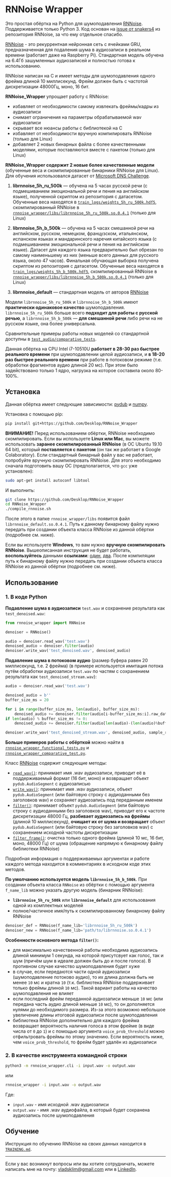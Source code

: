 # RNNoise Wrapper

Это простая обёртка на Python для шумоподавления [RNNoise](https://github.com/xiph/rnnoise). Поддерживается только Python 3. Код основан на [issue от snakers4](https://github.com/xiph/rnnoise/issues/69) из репозитория RNNoise, за что ему отдельное спасибо.

[RNNoise](https://jmvalin.ca/demo/rnnoise/) - это рекуррентная нейронная сеть с ячейками GRU, предназначенная для подаления шума в аудиозаписи в реальном времени (работает даже на Raspberry Pi). Стандартная модель обучена на 6.4Гб зашумленных аудиозаписей и полностью готова к использованию.

RNNoise написан на C и имеет методы для шумоподавления одного фрейма длиной 10 миллисекунд. Фрейм должен быть с частотой дискретизации 48000Гц, моно, 16 бит.

**RNNoise_Wrapper** упрощает работу с RNNoise:

- избавляет от необходимости самому извлекать фреймы/кадры из аудиозаписи
- снимает ограничения на параметры обрабатываемой wav аудиозаписи
- скрывает все нюансы работы с библиотекой на C
- избавляет от необходимости вручную компилировать RNNoise (только для Linux)
- добавляет 2 новых бинарных файла с более качественными моделями, которые поставляются вместе с пакетом (только для Linux)

**RNNoise_Wrapper содержит 2 новые более качественные модели** (обученные веса и скомпилированные бинарники RNNoise для Linux). Для обучения использовался датасет от [Microsoft DNS Challenge](https://github.com/microsoft/DNS-Challenge).

1. **librnnoise_5h_ru_500k** — обучена на 5 часах русской речи (с подмешиванием эмоциональной речи и пения на английском языке), полученной скриптом из репозитория с датасетом. Обученные веса находятся в [`train_logs/weights_5h_ru_500k.hdf5`](https://github.com/Desklop/RNNoise_Wrapper/tree/master/train_logs/weights_5h_ru_500k.hdf5), скомпилированный RNNoise в [`rnnoise_wrapper/libs/librnnoise_5h_ru_500k.so.0.4.1`](https://github.com/Desklop/RNNoise_Wrapper/tree/master/rnnoise_wrapper/libs/librnnoise_5h_ru_500k.so.0.4.1) (только для Linux)

2. **librnnoise_5h_b_500k** — обучена на 5 часах смешанной речи на английском, русском, немецком, французском, итальянском, испанском языках и мандаринского наречия китайского языка (с подмешиванием эмоциональной речи и пения на английском языке). Датасет для каждого языка предварительно был обрезан по самому наименьшему из них (меньше всего данных для русского языка, около 47 часов). Финальная обучающая выборка получена скриптом из репозитория с датасетом. Обученные веса находятся в [`train_logs/weights_5h_b_500k.hdf5`](https://github.com/Desklop/RNNoise_Wrapper/tree/master/train_logs/weights_5h_b_500k.hdf5), скомпилированный RNNoise в [`rnnoise_wrapper/libs/librnnoise_5h_b_500k.so.0.4.1`](https://github.com/Desklop/RNNoise_Wrapper/tree/master/rnnoise_wrapper/libs/librnnoise_5h_b_500k.so.0.4.1) (только для Linux)

3. **librnnoise_default** — стандартная модель от авторов [RNNoise](https://jmvalin.ca/demo/rnnoise/)

Модели `librnnoise_5h_ru_500k` и `librnnoise_5h_b_500k` имеют **практически одинаковое качество** шумоподавления. `librnnoise_5h_ru_500k` больше всего **подходит для работы с русской речью**, а `librnnoise_5h_b_500k` — **для смешанной речи** либо речи на не русском языке, она более универсальна.

Сравнительные примеры работы новых моделей со стандартной доступны в [`test_audio/comparative_tests`](https://github.com/Desklop/RNNoise_Wrapper/tree/master/test_audio/comparative_tests).

Данная обёртка на CPU Intel i7-10510U **работает в 28-30 раз быстрее реального времени** при шумоподавлении целой аудиозаписи, и **в 18-20 раз быстрее реального времени** при работе в потоковом режиме (т.е. обработки фрагментов аудио длиной 20 мс). При этом было задействовано только 1 ядро, нагрузка на которое составила около 80-100%.

## Установка

Данная обёртка имеет следующие зависимости: [pydub](https://github.com/jiaaro/pydub) и [numpy](https://github.com/numpy/numpy).

Установка с помощью pip:

```bash
pip install git+https://github.com/Desklop/RNNoise_Wrapper
```

**ВНИМАНИЕ!** Перед использованием обёртки, RNNoise необходимо скомпилировать. Если вы используете **Linux или Mac**, вы можете использовать **заранее скомпилированный RNNoise** (в ОС Ubuntu 19.10 64 bit), который **поставляется с пакетом** (он так же работает в Google Colaboratory). Если стандартный бинарный файл у вас не работает, попробуйте вручную скомпилировать RNNoise. Для этого необходимо сначала подготовить вашу ОС (предполагается, что `gcc` уже установлен):

```bash
sudo apt-get install autoconf libtool
```

И выполнить:

```bash
git clone https://github.com/Desklop/RNNoise_Wrapper
cd RNNoise_Wrapper
./compile_rnnoise.sh
```

После этого в папке `rnnoise_wrapper/libs` появится файл `librnnoise_default.so.0.4.1`. Путь к данному бинарному файлу нужно передать при создании объекта класса RNNoise из данной обёртки (подробнее см. ниже).

Если вы используете **Windows**, то вам нужно **вручную скомпилировать RNNoise**. Вышеописанная инструкция не будет работать, **воспользуйтесь** данными **ссылками**: [один](https://github.com/xiph/rnnoise/issues/34), [два](https://github.com/jagger2048/rnnoise-windows). После компиляции путь к бинарному файлу нужно передать при создании объекта класса RNNoise из данной обёртки (подробнее см. ниже).

## Использование

### **1. В коде Python**

**Подавление шума в аудиозаписи** `test.wav` и сохранение результата как `test_denoised.wav`:

```python
from rnnoise_wrapper import RNNoise

denoiser = RNNoise()

audio = denoiser.read_wav('test.wav')
denoised_audio = denoiser.filter(audio)
denoiser.write_wav('test_denoised.wav', denoised_audio)
```

**Подавление шума в потоковом аудио** (размер буфера равен 20 миллисекунд, т.е. 2 фрейма) (в примере используется имитация потока путём обработки аудиозаписи `test.wav` по частям с сохранением результата как `test_denoised_stream.wav`):

```python
audio = denoiser.read_wav('test.wav')

denoised_audio = b''
buffer_size_ms = 20

for i in range(buffer_size_ms, len(audio), buffer_size_ms):
    denoised_audio += denoiser.filter(audio[i-buffer_size_ms:i].raw_data, sample_rate=audio.frame_rate)
if len(audio) % buffer_size_ms != 0:
    denoised_audio += denoiser.filter(audio[len(audio)-(len(audio)%buffer_size_ms):].raw_data, sample_rate=audio.frame_rate)

denoiser.write_wav('test_denoised_stream.wav', denoised_audio, sample_rate=audio.frame_rate)
```

**Больше примеров работы с обёрткой** можно найти в [`rnnoise_wrapper_functional_tests.py`](https://github.com/Desklop/RNNoise_Wrapper/blob/master/rnnoise_wrapper_functional_tests.py) и [`rnnoise_wrapper_comparative_test.py`](https://github.com/Desklop/RNNoise_Wrapper/blob/master/rnnoise_wrapper_comparative_test.py).

Класс [RNNoise](https://github.com/Desklop/RNNoise_Wrapper/blob/master/rnnoise_wrapper/rnnoise_wrapper.py#L29) содержит следующие методы:

- [`read_wav()`](https://github.com/Desklop/RNNoise_Wrapper/blob/master/rnnoise_wrapper/rnnoise_wrapper.py#L256): принимает имя .wav аудиозаписи, приводит её в поддерживаемый формат (16 бит, моно) и возвращает объект `pydub.AudioSegment` с аудиозаписью
- [`write_wav()`](https://github.com/Desklop/RNNoise_Wrapper/blob/master/rnnoise_wrapper/rnnoise_wrapper.py#L277): принимает имя .wav аудиозаписи, объект `pydub.AudioSegment` (или байтовую строку с аудиоданными без заголовков wav) и сохраняет аудиозапись под переданным именем
- [`filter()`](https://github.com/Desklop/RNNoise_Wrapper/blob/master/rnnoise_wrapper/rnnoise_wrapper.py#L150): принимает объект `pydub.AudioSegment` (или байтовую строку с аудиоданными без заголовков wav), приводит его к частоте дискретизации 48000 Гц, **разбивает аудиозапись на фреймы** (длиной 10 миллисекунд), **очищает их от шума и возвращает** объект `pydub.AudioSegment` (или байтовую строку без заголовков wav) с сохранением исходной частоты дискретизации
- [`filter_frame()`](https://github.com/Desklop/RNNoise_Wrapper/blob/master/rnnoise_wrapper/rnnoise_wrapper.py#L128): очистка только одного фрейма (длиной 10 мс, 16 бит, моно, 48000 Гц) от шума (обращение напрямую к бинарному файлу библиотеки RNNoise)

Подробная информация о поддерживаемых аргументах и работе каждого метода находится в комментариях в исходном коде этих методов.

**По умолчанию используется модель `librnnoise_5h_b_500k`**. При создании объекта класса `RNNoise` из обёртки с помощью аргумента `f_name_lib` можно указать другую модель (бинарник RNNoise):

- **`librnnoise_5h_ru_500k`** или **`librnnoise_default`** для использования одной из комплектных моделей
- полное/частичное имя/путь к скомпилированному бинарному файлу RNNoise

```python
denoiser_def = RNNoise(f_name_lib='librnnoise_5h_ru_500k')
denoiser_new = RNNoise(f_name_lib='path/to/librnnoise.so.0.4.1')
```

**Особенности основного метода `filter()`:**

- для максимально качественной работы необходима аудиозапись длиной минимум 1 секунда, на которой присутсвует как голос, так и шум (причём шум в идеале должен быть до и после голоса). В противном случае качество шумоподавления будет хуже
- в случае, если передаются части одной аудиозаписи (шумоподавление потоково аудио), то их длина должна быть не менее `10` мс и кратна `10` (т.к. библиотека RNNoise поддерживает только фреймы длиной `10` мс). Такой вариант работы на качество шумоподавления не влияет
- если последний фрейм переданной аудиозаписи меньше `10` мс (или передана часть аудио длиной меньше `10` мс), то он дополняется нулями до необходимого размера. Из-за этого возможно небольшое увеличение длины итоговой аудиозаписи после шумоподавления
- библиотека RNNoise дополнительно для каждого фрейма возвращает вероятность наличия голоса в этом фрейме (в виде числа от `0` до `1`) и с помощью аргумента `voice_prob_threshold` можно отфильтровать фреймы по этому значению. Если вероятность ниже, чем `voice_prob_threshold`, то фрейм будет удалён из аудиозаписи

### **2. В качестве инструмента командной строки**

```bash
python3 -m rnnoise_wrapper.cli -i input.wav -o output.wav
```

или

```bash
rnnoise_wrapper -i input.wav -o output.wav
```

Где:

- `input.wav` - имя исходной .wav аудиозаписи
- `output.wav` - имя .wav аудиофайла, в который будет сохранена аудиозапись после шумоподавления

## Обучение

Инструкция по обучению RNNoise на своих данных находится в [`TRAINING.md`](https://github.com/Desklop/RNNoise_Wrapper/tree/master/TRAINING.md).

---

Если у вас возникнут вопросы или вы хотите сотрудничать, можете написать мне на почту: vladsklim@gmail.com или в [LinkedIn](https://www.linkedin.com/in/vladklim/).
